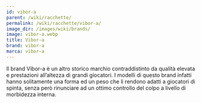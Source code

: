 ```yaml
---
id: vibor-a
parent: /wiki/racchette/
permalink: /wiki/racchette/vibor-a/
image_dir: /images/wiki/brands/
image: vibor-a.webp
title: Vibor-a
brand: vibor-a
marca: vibor-a
---
```

Il brand Vibor-a è un altro storico marchio contraddistinto da qualità elevata e prestazioni all’altezza di grandi giocatori. I modelli di questo brand infatti hanno solitamente una forma ed un peso che li rendono adatti a giocatori di spinta, senza però rinunciare ad un ottimo controllo del colpo a livello di morbidezza interna. 